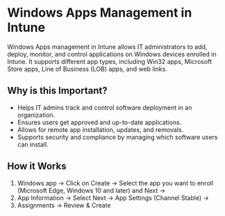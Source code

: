 # Windows Apps Management in Intune

Windows Apps management in Intune allows IT administrators to add, deploy, monitor, and control applications on Windows devices enrolled in Intune. It supports different app types, including Win32 apps, Microsoft Store apps, Line of Business (LOB) apps, and web links.

## Why is this Important?

- Helps IT admins track and control software deployment in an organization.
- Ensures users get approved and up-to-date applications.
- Allows for remote app installation, updates, and removals.
- Supports security and compliance by managing which software users can install.

## How it Works

1. Windows app → Click on Create → Select the app you want to enroll (Microsoft Edge, Windows 10 and later) and Next → 
2. App Information → Select Next → App Settings (Channel Stable) → 
3. Assignments → Review & Create
